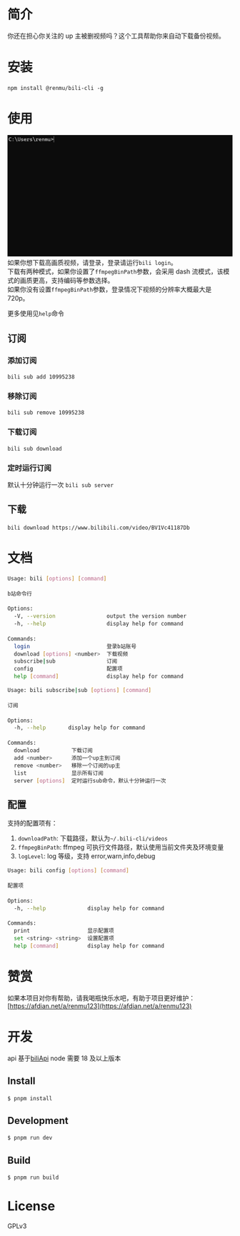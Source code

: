 # 简介

你还在担心你关注的 up 主被删视频吗？这个工具帮助你来自动下载备份视频。

# 安装

`npm install @renmu/bili-cli -g`

# 使用

![使用](./docs/bili-cli.gif)
如果你想下载高画质视频，请登录，登录请运行`bili login`。  
下载有两种模式，如果你设置了`ffmpegBinPath`参数，会采用 dash 流模式，该模式的画质更高，支持编码等参数选择。  
如果你没有设置`ffmpegBinPath`参数，登录情况下视频的分辨率大概最大是 720p。

更多使用见`help`命令

## 订阅

### 添加订阅

`bili sub add 10995238`

### 移除订阅

`bili sub remove 10995238`

### 下载订阅

`bili sub download`

### 定时运行订阅

默认十分钟运行一次
`bili sub server`

## 下载

`bili download https://www.bilibili.com/video/BV1Vc41187Db`

# 文档

```bash
Usage: bili [options] [command]

b站命令行

Options:
  -V, --version                output the version number
  -h, --help                   display help for command

Commands:
  login                        登录b站账号
  download [options] <number>  下载视频
  subscribe|sub                订阅
  config                       配置项
  help [command]               display help for command
```

```bash
Usage: bili subscribe|sub [options] [command]

订阅

Options:
  -h, --help       display help for command

Commands:
  download          下载订阅
  add <number>      添加一个up主到订阅
  remove <number>   移除一个订阅的up主
  list              显示所有订阅
  server [options]  定时运行sub命令，默认十分钟运行一次
```

## 配置

支持的配置项有：

1. `downloadPath`: 下载路径，默认为`~/.bili-cli/videos`
2. `ffmpegBinPath`: ffmpeg 可执行文件路径，默认使用当前文件夹及环境变量
3. `logLevel`: log 等级，支持 error,warn,info,debug

```bash
Usage: bili config [options] [command]

配置项

Options:
  -h, --help             display help for command

Commands:
  print                  显示配置项
  set <string> <string>  设置配置项
  help [command]         display help for command
```

# 赞赏

如果本项目对你有帮助，请我喝瓶快乐水吧，有助于项目更好维护：[https://afdian.net/a/renmu123](https://afdian.net/a/renmu123)

# 开发

api 基于[biliApi](https://github.com/renmu123/biliAPI)
node 需要 18 及以上版本

## Install

```bash
$ pnpm install
```

## Development

```bash
$ pnpm run dev
```

## Build

```bash
$ pnpm run build
```

# License

GPLv3
